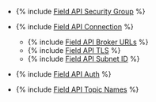 * {% include [Field API Security Group](../../fields/common/api/security-groups.md) %}

* {% include [Field API Connection](../../fields/kafka/api/connection-on-premise.md) %}

   * {% include [Field API Broker URLs](../../fields/kafka/api/connection-on-premise-broker.md) %}
   * {% include [Field API TLS](../../fields/kafka/api/connection-on-premise-tls.md) %}
   * {% include [Field API Subnet ID](../../fields/kafka/api/connection-on-premise-subnet.md) %}

* {% include [Field API Auth](../../fields/kafka/api/auth.md) %}

* {% include [Field API Topic Names](../../fields/kafka/api/topic-names.md) %}
